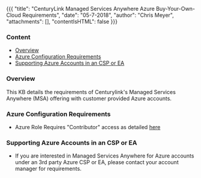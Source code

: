 {{{ 
    "title": "CenturyLink Managed Services Anywhere Azure Buy-Your-Own-Cloud Requirements", "date": "05-7-2018", 
    "author": "Chris Meyer", 
    "attachments": [], 
    "contentIsHTML": false 
}}}

### Content
* [Overview](#Overview)
* [Azure Configuration Requirements](#Azure-Configuration-Requirements)
* [Supporting Azure Accounts in an CSP or EA](#Supporting-Azure-Accounts-in-an-CSP-or-EA)


### Overview  
This KB details the requirements of Centurylink's Managed Services Anywhere (MSA) offering with customer provided Azure accounts.

### Azure Configuration Requirements
* Azure Role Requires "Contributor" access as detailed [here](https://www.ctl.io/knowledge-base/cloud-application-manager/deploying-anywhere/using-microsoft-azure/)

### Supporting Azure Accounts in an CSP or EA
* If you are interested in Managed Services Anywhere for Azure accounts under an 3rd party Azure CSP or EA, please contact your account manager for requirements.  
